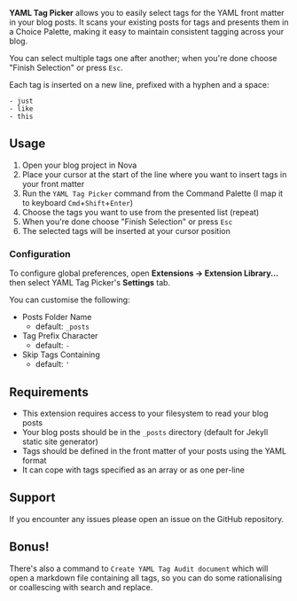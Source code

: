 **YAML Tag Picker** allows you to easily select tags for the YAML front matter in your blog posts. It scans your existing posts for tags and presents them in a Choice Palette, making it easy to maintain consistent tagging across your blog.

You can select multiple tags one after another; when you're done choose "Finish Selection" or press `Esc`.

Each tag is inserted on a new line, prefixed with a hyphen and a space:

```
- just
- like
- this
```

## Usage

1. Open your blog project in Nova
2. Place your cursor at the start of the line where you want to insert tags in your front matter
3. Run the `YAML Tag Picker` command from the Command Palette (I map it to keyboard `Cmd`+`Shift`+`Enter`)
4. Choose the tags you want to use from the presented list (repeat)
5. When you're done choose "Finish Selection" or press `Esc`
6. The selected tags will be inserted at your cursor position

### Configuration

To configure global preferences, open **Extensions → Extension Library...** then select YAML Tag Picker's **Settings** tab.

You can customise the following:

- Posts Folder Name
	- default: `_posts`
- Tag Prefix Character
	- default: `-`
- Skip Tags Containing
	- default: `'`

## Requirements

- This extension requires access to your filesystem to read your blog posts
- Your blog posts should be in the `_posts` directory (default for Jekyll static site generator)
- Tags should be defined in the front matter of your posts using the YAML format
- It can cope with tags specified as an array or as one per-line

## Support

If you encounter any issues please open an issue on the GitHub repository.

## Bonus!

There's also a command to `Create YAML Tag Audit document` which will open a markdown file containing all tags, so you can do some rationalising or coallescing with search and replace.
